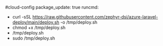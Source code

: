 #cloud-config
package_update: true
runcmd:
  - curl -sSL https://raw.githubusercontent.com/zephyr-dsi/azure-laravel-deploy/main/deploy.sh -o /tmp/deploy.sh
  - chmod +x /tmp/deploy.sh
  - /tmp/deploy.sh
  - sudo /tmp/deploy.sh

